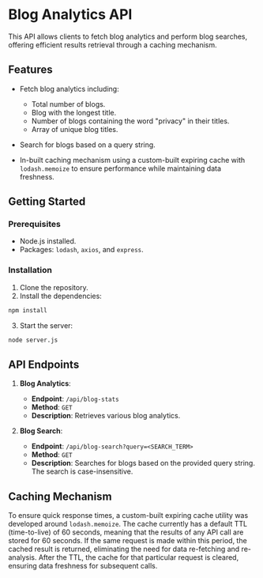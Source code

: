 # Blog Analytics API 

This API allows clients to fetch blog analytics and perform blog searches, offering efficient results retrieval through a caching mechanism.

## Features

- Fetch blog analytics including:
  - Total number of blogs.
  - Blog with the longest title.
  - Number of blogs containing the word "privacy" in their titles.
  - Array of unique blog titles.
  
- Search for blogs based on a query string.
  
- In-built caching mechanism using a custom-built expiring cache with `lodash.memoize` to ensure performance while maintaining data freshness.

## Getting Started

### Prerequisites

- Node.js installed.
- Packages: `lodash`, `axios`, and `express`.

### Installation

1. Clone the repository.
2. Install the dependencies:
```bash
npm install
```
3. Start the server:
```bash
node server.js
```

## API Endpoints

1. **Blog Analytics**: 
   - **Endpoint**: `/api/blog-stats`
   - **Method**: `GET`
   - **Description**: Retrieves various blog analytics.
   
2. **Blog Search**:
   - **Endpoint**: `/api/blog-search?query=<SEARCH_TERM>`
   - **Method**: `GET`
   - **Description**: Searches for blogs based on the provided query string. The search is case-insensitive.
   
## Caching Mechanism

To ensure quick response times, a custom-built expiring cache utility was developed around `lodash.memoize`. The cache currently has a default TTL (time-to-live) of 60 seconds, meaning that the results of any API call are stored for 60 seconds. If the same request is made within this period, the cached result is returned, eliminating the need for data re-fetching and re-analysis. After the TTL, the cache for that particular request is cleared, ensuring data freshness for subsequent calls.


